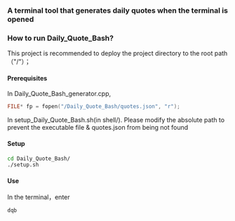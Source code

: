 ### A terminal tool that generates daily quotes when the terminal is opened

### How to run Daily_Quote_Bash?
This project is recommended to deploy the project directory to the root path （"/"）；

#### Prerequisites
In Daily_Quote_Bash_generator.cpp,
```c++
FILE* fp = fopen("/Daily_Quote_Bash/quotes.json", "r");
```
In setup_Daily_Quote_Bash.sh(in shell/).
Please modify the absolute path to prevent the executable file & quotes.json from being not found

#### Setup
```bash
cd Daily_Quote_Bash/
./setup.sh
```

#### Use
In the terminal，enter
```bash
dqb
```



  
